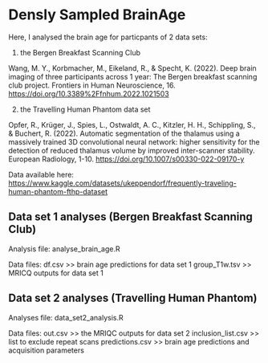# Densly Sampled BrainAge

Here, I analysed the brain age for particpants of 2 data sets:

1) the Bergen Breakfast Scanning Club

Wang, M. Y., Korbmacher, M., Eikeland, R., & Specht, K. (2022). Deep brain imaging of three participants across 1 year: The Bergen breakfast scanning club project. Frontiers in Human Neuroscience, 16. https://doi.org/10.3389%2Ffnhum.2022.1021503

2) the Travelling Human Phantom data set

Opfer, R., Krüger, J., Spies, L., Ostwaldt, A. C., Kitzler, H. H., Schippling, S., & Buchert, R. (2022). Automatic segmentation of the thalamus using a massively trained 3D convolutional neural network: higher sensitivity for the detection of reduced thalamus volume by improved inter-scanner stability. European Radiology, 1-10. https://doi.org/10.1007/s00330-022-09170-y

Data available here: https://www.kaggle.com/datasets/ukeppendorf/frequently-traveling-human-phantom-fthp-dataset

## Data set 1 analyses (Bergen Breakfast Scanning Club)

Analysis file:
analyse_brain_age.R

Data files:
df.csv >> brain age predictions for data set 1
group_T1w.tsv >> MRICQ outputs for data set 1

## Data set 2 analyses (Travelling Human Phantom)

Analyses file:
data_set2_analysis.R

Data files:
out.csv >> the MRIQC outputs for data set 2
inclusion_list.csv >> list to exclude repeat scans
predictions.csv >> brain age predictions and acquisition parameters
